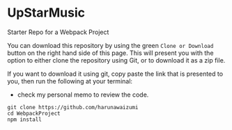 # UpStarMusic
Starter Repo for a Webpack Project

You can download this repository by using the green `Clone or Download` button on the right hand side of this page.  This will present you with the option to either clone the repository using Git, or to download it as a zip file.

If you want to download it using git, copy paste the link that is presented to you, then run the following at your terminal:

* check my personal memo to review the code.

```
git clone https://github.com/harunawaizumi
cd WebpackProject
npm install
```

